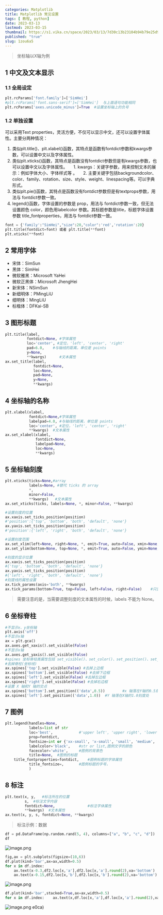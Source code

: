 ```yaml
---
categories: Matplotlib
title: Matplotlib 常见设置
tags: [ 教程, python]
date: 2023-03-13
lastmod: 2023-03-15
thumbnail: https://s1.vika.cn/space/2023/03/13/7d30c13b23104b94b79e25d9b22f21a7?attname=20230313060628.png
published: "true"
slug: 1zou6a5
---
```

 
>坐标轴以X轴为例  

## 1 中文及文本显示  

### 1.1 全局设定  

```python
plt.rcParams['font.family']=['SimHei']
#plt.rcParams['font.sans-serif']=['SimHei']  与上面语句功能相同
plt.rcParams['axes.unicode_minus']=True  #设置坐标轴上的负号
```

### 1.2 单独设置  

可以采用Text properties，灵活方便，不仅可以显示中文，还可以设置字体属性。主要分两种情况：  
1. 类似plt.title()、plt.xlabel()函数，其特点是函数有fontdict参数和kwargs参数，可以设置中文以及字体属性。
2. 类似plt.xticks()函数，其特点是函数没有fontdict参数但是有kwargs参数，也可以设置中文以及字体属性。
    1. kwargs：关键字参数，用来控制文本的展示：例如字体大小、字体样式等 。
    2. 主要关键字包括backgroundcolor、color、family、rotation、size、style、weight、linespacing等。可以字典形式。
3. 类似plt.pie()函数，其特点是函数没有fontdict参数但是有textprops参数，用法与 fontdict参数一致。
4. legend()函数，字体设置的参数是 prop，用法与 fontdict参数一致，但无法设置颜色 color，颜色用labelcolor 参数。其标题参数是title，标题字体设置参数 title_fontproperties，用法与 fontdict参数一致。

```python
font = {'family':"SimHei","size":20,"color":'red','rotation':20}
plt.title(fontdict=font) 或者 plt.title(**font)
plt.xticks(**font)
```

## 2 常用字体 
- 宋体：SimSun
- 黑体：SimHei
- 微软雅黑：Microsoft YaHei
- 微软正黑体：Microsoft JhengHei
- 新宋体：NSimSun
- 新细明体：PMingLiU
- 细明体：MingLiU
- 标楷体：DFKai-SB  

## 3 图形标题  

```python
plt.title(label,
          fontdict=None, #字体属性
          loc='center', #定位，'left', 'center', 'right'
          pad=6.0,    #与轴线的距离，单位是 points
          y=None,
          **kwargs)      #文本属性
ax.set_title(label,
             fontdict=None,
             loc=None,
             pad=None,
             y=None,
             **kwargs)
```

## 4 坐标轴的名称  

```python
plt.xlabel(xlabel,
           fontdict=None,#字体属性
           labelpad=4.0, #与轴线的距离，单位是 points 
           loc='center', #定位，'left', 'center', 'right'
           **kwargs)  #文本属性
ax.set_xlabel(xlabel,
              fontdict=None,
              labelpad=None,
              loc=None,
              **kwargs)
```

## 5 坐标轴刻度  

```python
plt.xticks(ticks=None,#array
           labels=None, #替代 ticks 的 array
           *,
           minor=False,
           **kwargs)   #文本属性           
ax.set_xticks(ticks, labels=None, *, minor=False, **kwargs)

#设置刻度的位置
ax.xaxis.set_ticks_position(position)        
#'position':{'top', 'bottom', 'both', 'default', 'none'}
ax.yaxis.set_ticks_position(position)        
#'position':{'left', 'right', 'both', 'default', 'none'}  

#设置刻度范围
ax.set_xlim(left=None, right=None, *, emit=True, auto=False, xmin=None, xmax=None)
ax.set_ylim(bottom=None, top=None, *, emit=True, auto=False, ymin=None, ymax=None)  

#刻度的显示位置
ax.xaxis.set_ticks_position(position)      
#{'top', 'bottom', 'both', 'default', 'none'}
ax.yaxis.set_ticks_position(position)      
#{'left', 'right', 'both', 'default', 'none'} 
#刻度线的属性设置
ax.tick_params(axis='both', **kwargs)
ax.tick_params(bottom=True, top=False, left=False, right=False)    #只显示X轴的刻度线
```

>需要注意的是，当需要调整刻度的文本属性的时候，labels 不能为 None。  

## 6 坐标脊柱  

```python
#不显示x、y坐标轴
plt.axis('off')
#不显示x轴
ax = plt.gca()
ax.axes.get_xaxis().set_visible(False)
#不显示x轴
ax.axes.get_yaxis().set_visible(False)  
#spines 坐标脊柱类属性包括 set_visible()、set_color()、set_position()、set_linewidth()、set_linestyle()
#去掉脊柱(坐标线)
ax.spines['top'].set_visible(False) #去掉上边框
ax.spines['bottom'].set_visible(False) #去掉下边框
ax.spines['left'].set_visible(False) #去掉左边框
ax.spines['right'].set_visible(False) #去掉右边框  
#设置 X 轴和Y 轴的交点
ax.spines['bottom'].set_position(('data',0.5))        #x 轴落在Y轴的0.5刻度处
ax.spines['left'].set_position(('data',1.0))  #Y 轴落在X轴的1.0刻度处
```

## 7 图例  

```python
plt.legend(handles=None,
           labels=list of str
           loc='best',            #'upper left', 'upper right', 'lower left', 'lower right','upper center', 'lower center', 'center left', 'center right','center','best'
           prop=fontdict,
           fontsize=int or {'xx-small', 'x-small', 'small', 'medium', 'large', 'x-large', 'xx-large'},
           labelcolor='black',    #str or list,图例文字的颜色
           facecolor='white',     #图例的背景色
           title=None,  #图例的标题
    title_fontproperties=fontdict,    #图例标题的字体属性
           title_fontsize=,       #图例标题的字号，
           )
```

## 8 标注  

```python
plt.text(x, y,   #标注所在的位置
         s,  #标注文字内容
         fontdict=None,               #标注字体属性
         **kwargs)  #文本属性
ax.text(x, y, s, fontdict=None, **kwargs)
```

>标注示例：数据  

```python
df = pd.DataFrame(np.random.rand(5, 4), columns=["a", "b", "c", "d"])
df
```

  ![image.png](https://s1.vika.cn/space/2023/03/13/dcdcfddd4b814271a4a80c2854919e98)
  

```python
fig,ax = plt.subplots(figsize=(10,6))
df.plot(kind='bar',ax=ax,width=0.5)
for x in df.index:
    ax.text(x-0.3,df2.loc[x,'a'],df2.loc[x,'a'].round(2),va='bottom')
    ax.text(x-0.15,df2.loc[x,'b'],df2.loc[x,'b'].round(2),va='bottom')    ax.text(x,df2.loc[x,'c'],df2.loc[x,'c'].round(2),va='bottom')    ax.text(x+0.15,df2.loc[x,'d'],df2.loc[x,'d'].round(2),va='bottom')
```

  ![image.png](https://s1.vika.cn/space/2023/03/13/e4efce5427c84bb0bf559b8412f5ab62)


```python
df.plot(kind='bar',stacked=True,ax=ax,width=0.5)
for x in df.index:    ax.text(x,df.loc[x,'a'],df.loc[x,'a'].round(2),va='bottom',ha='center')    ax.text(x,df.loc[x,'a']+df.loc[x,'b'],(df.loc[x,'a']+df.loc[x,'b']).round(2),va='bottom',ha='center')    ax.text(x,df.loc[x,'a']+df.loc[x,'b']+df.loc[x,'c'],(df.loc[x,'a']+df.loc[x,'b']+df.loc[x,'c']).round(2),va='bottom',ha='center')    ax.text(x,df.loc[x,'a']+df.loc[x,'b']+df.loc[x,'c']+df.loc[x,'d'],(df.loc[x,'a']+df.loc[x,'b']+df.loc[x,'c']+df.loc[x,'d']).round(2),va='bottom',ha='center')
```

![image.png](https://s1.vika.cn/space/2023/03/13/3882fc170542454b9b459248e06de0ca)
e0ca)
